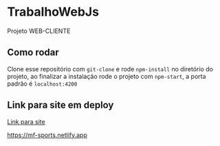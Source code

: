 # TrabalhoWebJs

Projeto WEB-CLIENTE

## Como rodar

Clone esse repositório com `git-clone` e rode `npm-install` no diretório do projeto, ao finalizar a instalação rode o projeto com `npm-start`, a porta padrão é `localhost:4200`

## Link para site em deploy

[Link para site](https://mf-sports.netlify.app)

https://mf-sports.netlify.app
